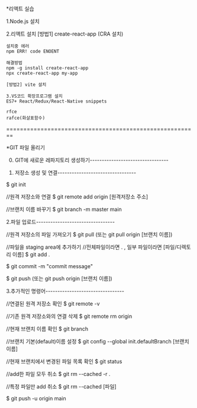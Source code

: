 *리액트 실습

1.Node.js 설치

2.리액트 설치
    [방법1] create-react-app (CRA 설치)

    설치중 에러
    npm ERR! code ENOENT

    해결방법
    npm -g install create-react-app
    npx create-react-app my-app

    [방법2] vite 설치

    3.VS코드 확장프로그램 설치
    ES7+ React/Redux/React-Native snippets

    rfce
    rafce(화살표함수)


========================================================

*GIT 파일 올리기

0. GIT에 새로운 레파지토리 생성하기---------------------------------


1. 저장소 생성 및 연결---------------------------------

$ git init

//원격 저장소와 연결
$ git remote add origin [원격저장소 주소] 

//브랜치 이름 바꾸기
$ git branch -m master main 


2.파일 업로드---------------------------------

//원격 저장소의 파일 가져오기
$ git pull (또는 git pull origin [브랜치 이름])

//파일을 staging area에 추가하기
//전체파일이라면 . , 일부 파일이라면 [파일/디렉토리 이름]
$ git add . 

$ git commit -m "commit message"

$ git push (또는 git push origin [브랜치 이름])


3.추가적인 명령어---------------------------------

//연결된 원격 저장소 확인
$ git remote -v 

//기존 원격 저장소와의 연결 삭제
$ git remote rm origin 

//현재 브랜치 이름 확인
$ git branch 

//브랜치 기본(default)이름 설정
$ git config --global init.defaultBranch [브랜치 이름] 

//현재 브랜치에서 변경된 파일 목록 확인
$ git status

//add한 파일 모두 취소
$ git rm --cached -r .

//특정 파일만 add 취소
$ git rm --cached [파일]

$ git push -u origin main